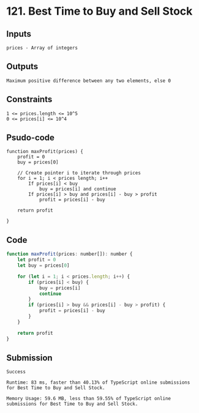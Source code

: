 # 121. Best Time to Buy and Sell Stock
## Inputs

    prices - Array of integers

## Outputs

    Maximum positive difference between any two elements, else 0 

## Constraints

    1 <= prices.length <= 10^5
    0 <= prices[i] <= 10^4

## Psudo-code

    function maxProfit(prices) {
        profit = 0
        buy = prices[0]

        // Create pointer i to iterate through prices
        for i = 1; i < prices length; i++
            If prices[i] < buy
                buy = prices[i] and continue
            If prices[i] > buy and prices[i] - buy > profit
                profit = prices[i] - buy

        return profit

    }

## Code

```js
function maxProfit(prices: number[]): number {
    let profit = 0
    let buy = prices[0]

    for (let i = 1; i < prices.length; i++) {
        if (prices[i] < buy) {
            buy = prices[i]
            continue
        }
        if (prices[i] > buy && prices[i] - buy > profit) {
            profit = prices[i] - buy
        }
    }

    return profit
}
```

## Submission

    Success

    Runtime: 83 ms, faster than 40.13% of TypeScript online submissions for Best Time to Buy and Sell Stock.

    Memory Usage: 59.6 MB, less than 59.55% of TypeScript online submissions for Best Time to Buy and Sell Stock.
